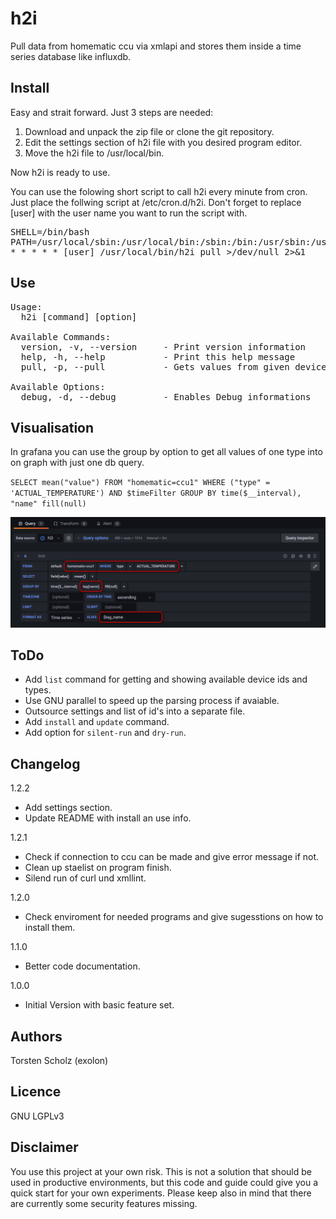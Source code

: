 # h2i
Pull data from homematic ccu via xmlapi and stores them inside a time series database like influxdb.

## Install
Easy and strait forward. Just 3 steps are needed:
1. Download and unpack the zip file or clone the git repository.
2. Edit the settings section of h2i file with you desired program editor.
3. Move the h2i file to /usr/local/bin.

Now h2i is ready to use.

You can use the folowing short script to call h2i every minute from cron. Just place the follwing script at /etc/cron.d/h2i. Don't forget to replace [user] with the user name you want to run the script with.

<pre>
SHELL=/bin/bash
PATH=/usr/local/sbin:/usr/local/bin:/sbin:/bin:/usr/sbin:/usr/bin
* * * * * [user] /usr/local/bin/h2i pull >/dev/null 2>&1
</pre>

## Use
<pre>
Usage:  
  h2i [command] [option]  

Available Commands:  
  version, -v, --version     - Print version information  
  help, -h, --help           - Print this help message  
  pull, -p, --pull           - Gets values from given device ids  

Available Options:  
  debug, -d, --debug         - Enables Debug informations  
</pre>

## Visualisation
In grafana you can use the group by option to get all values of one type into on graph with just one db query.  

`SELECT mean("value") FROM "homematic=ccu1" WHERE ("type" = 'ACTUAL_TEMPERATURE') AND $timeFilter GROUP BY time($__interval), "name" fill(null)`

![h2i grafana query mit group by option](doc/h2i_grafana_query.png)

## ToDo
* Add `list` command for getting and showing available device ids and types.
* Use GNU parallel to speed up the parsing process if avaiable.
* Outsource settings and list of id's into a separate file.
* Add `install` and `update` command.
* Add option for `silent-run` and `dry-run`.

## Changelog
1.2.2
* Add settings section.
* Update README with install an use info.

1.2.1
* Check if connection to ccu can be made and give error message if not.
* Clean up staelist on program finish.
* Silend run of curl und xmllint.

1.2.0
* Check enviroment for needed programs and give sugesstions on how to install them.

1.1.0
* Better code documentation.

1.0.0
* Initial Version with basic feature set.

## Authors
Torsten Scholz (exolon)

## Licence
GNU LGPLv3

## Disclaimer
You use this project at your own risk. This is not a solution that should be used in productive environments, but this code and guide could give you a quick start for your own experiments. Please keep also in mind that there are currently some security features missing.
